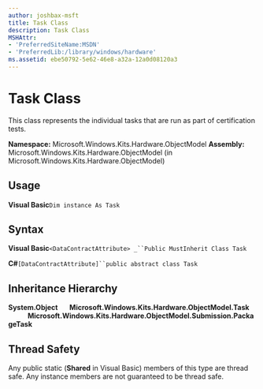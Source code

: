 ```yaml
---
author: joshbax-msft
title: Task Class
description: Task Class
MSHAttr:
- 'PreferredSiteName:MSDN'
- 'PreferredLib:/library/windows/hardware'
ms.assetid: ebe50792-5e62-46e8-a32a-12a0d08120a3
---
```


# Task Class


This class represents the individual tasks that are run as part of certification tests.

**Namespace:** Microsoft.Windows.Kits.Hardware.ObjectModel **Assembly:** Microsoft.Windows.Kits.Hardware.ObjectModel (in Microsoft.Windows.Kits.Hardware.ObjectModel)

## Usage


**Visual Basic**`Dim instance As Task`

## Syntax


**Visual Basic**`<DataContractAttribute> _``Public MustInherit Class Task`

**C#**`[DataContractAttribute]``public abstract class Task`

## Inheritance Hierarchy


**System.Object**      **Microsoft.Windows.Kits.Hardware.ObjectModel.Task**           **Microsoft.Windows.Kits.Hardware.ObjectModel.Submission.PackageTask**

## Thread Safety


Any public static (**Shared** in Visual Basic) members of this type are thread safe. Any instance members are not guaranteed to be thread safe.

 

 






